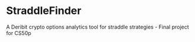 # StraddleFinder
A Deribit crypto options analytics tool for straddle strategies - Final project for CS50p
